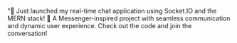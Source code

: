 
"🚀 Just launched my real-time chat application using Socket.IO and the MERN stack! 🎉 A Messenger-inspired project with seamless communication and dynamic user experience. Check out the code and join the conversation!
